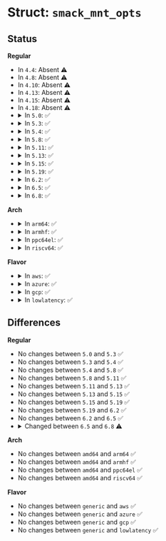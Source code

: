 # Struct: <code>smack_mnt_opts</code>

## Status
<b>Regular</b>
<ul>
<li>
In <code>4.4</code>: Absent ⚠️
</li>
<li>
In <code>4.8</code>: Absent ⚠️
</li>
<li>
In <code>4.10</code>: Absent ⚠️
</li>
<li>
In <code>4.13</code>: Absent ⚠️
</li>
<li>
In <code>4.15</code>: Absent ⚠️
</li>
<li>
In <code>4.18</code>: Absent ⚠️
</li>
<li>
<details>
<summary>In <code>5.0</code>: ✅</summary>

```c
struct smack_mnt_opts {
    const char *fsdefault;
    const char *fsfloor;
    const char *fshat;
    const char *fsroot;
    const char *fstransmute;
};
```
</details>
</li>
<li>
<details>
<summary>In <code>5.3</code>: ✅</summary>

```c
struct smack_mnt_opts {
    const char *fsdefault;
    const char *fsfloor;
    const char *fshat;
    const char *fsroot;
    const char *fstransmute;
};
```
</details>
</li>
<li>
<details>
<summary>In <code>5.4</code>: ✅</summary>

```c
struct smack_mnt_opts {
    const char *fsdefault;
    const char *fsfloor;
    const char *fshat;
    const char *fsroot;
    const char *fstransmute;
};
```
</details>
</li>
<li>
<details>
<summary>In <code>5.8</code>: ✅</summary>

```c
struct smack_mnt_opts {
    const char *fsdefault;
    const char *fsfloor;
    const char *fshat;
    const char *fsroot;
    const char *fstransmute;
};
```
</details>
</li>
<li>
<details>
<summary>In <code>5.11</code>: ✅</summary>

```c
struct smack_mnt_opts {
    const char *fsdefault;
    const char *fsfloor;
    const char *fshat;
    const char *fsroot;
    const char *fstransmute;
};
```
</details>
</li>
<li>
<details>
<summary>In <code>5.13</code>: ✅</summary>

```c
struct smack_mnt_opts {
    const char *fsdefault;
    const char *fsfloor;
    const char *fshat;
    const char *fsroot;
    const char *fstransmute;
};
```
</details>
</li>
<li>
<details>
<summary>In <code>5.15</code>: ✅</summary>

```c
struct smack_mnt_opts {
    const char *fsdefault;
    const char *fsfloor;
    const char *fshat;
    const char *fsroot;
    const char *fstransmute;
};
```
</details>
</li>
<li>
<details>
<summary>In <code>5.19</code>: ✅</summary>

```c
struct smack_mnt_opts {
    const char *fsdefault;
    const char *fsfloor;
    const char *fshat;
    const char *fsroot;
    const char *fstransmute;
};
```
</details>
</li>
<li>
<details>
<summary>In <code>6.2</code>: ✅</summary>

```c
struct smack_mnt_opts {
    const char *fsdefault;
    const char *fsfloor;
    const char *fshat;
    const char *fsroot;
    const char *fstransmute;
};
```
</details>
</li>
<li>
<details>
<summary>In <code>6.5</code>: ✅</summary>

```c
struct smack_mnt_opts {
    const char *fsdefault;
    const char *fsfloor;
    const char *fshat;
    const char *fsroot;
    const char *fstransmute;
};
```
</details>
</li>
<li>
<details>
<summary>In <code>6.8</code>: ✅</summary>

```c
struct smack_mnt_opts {
    bool initialized;
    const char *fsdefault;
    const char *fsfloor;
    const char *fshat;
    const char *fsroot;
    const char *fstransmute;
};
```
</details>
</li>
</ul>
<b>Arch</b>
<ul>
<li>
<details>
<summary>In <code>arm64</code>: ✅</summary>

```c
struct smack_mnt_opts {
    const char *fsdefault;
    const char *fsfloor;
    const char *fshat;
    const char *fsroot;
    const char *fstransmute;
};
```
</details>
</li>
<li>
<details>
<summary>In <code>armhf</code>: ✅</summary>

```c
struct smack_mnt_opts {
    const char *fsdefault;
    const char *fsfloor;
    const char *fshat;
    const char *fsroot;
    const char *fstransmute;
};
```
</details>
</li>
<li>
<details>
<summary>In <code>ppc64el</code>: ✅</summary>

```c
struct smack_mnt_opts {
    const char *fsdefault;
    const char *fsfloor;
    const char *fshat;
    const char *fsroot;
    const char *fstransmute;
};
```
</details>
</li>
<li>
<details>
<summary>In <code>riscv64</code>: ✅</summary>

```c
struct smack_mnt_opts {
    const char *fsdefault;
    const char *fsfloor;
    const char *fshat;
    const char *fsroot;
    const char *fstransmute;
};
```
</details>
</li>
</ul>
<b>Flavor</b>
<ul>
<li>
<details>
<summary>In <code>aws</code>: ✅</summary>

```c
struct smack_mnt_opts {
    const char *fsdefault;
    const char *fsfloor;
    const char *fshat;
    const char *fsroot;
    const char *fstransmute;
};
```
</details>
</li>
<li>
<details>
<summary>In <code>azure</code>: ✅</summary>

```c
struct smack_mnt_opts {
    const char *fsdefault;
    const char *fsfloor;
    const char *fshat;
    const char *fsroot;
    const char *fstransmute;
};
```
</details>
</li>
<li>
<details>
<summary>In <code>gcp</code>: ✅</summary>

```c
struct smack_mnt_opts {
    const char *fsdefault;
    const char *fsfloor;
    const char *fshat;
    const char *fsroot;
    const char *fstransmute;
};
```
</details>
</li>
<li>
<details>
<summary>In <code>lowlatency</code>: ✅</summary>

```c
struct smack_mnt_opts {
    const char *fsdefault;
    const char *fsfloor;
    const char *fshat;
    const char *fsroot;
    const char *fstransmute;
};
```
</details>
</li>
</ul>

## Differences
<b>Regular</b>
<ul>
<li>
No changes between <code>5.0</code> and <code>5.3</code> ✅
</li>
<li>
No changes between <code>5.3</code> and <code>5.4</code> ✅
</li>
<li>
No changes between <code>5.4</code> and <code>5.8</code> ✅
</li>
<li>
No changes between <code>5.8</code> and <code>5.11</code> ✅
</li>
<li>
No changes between <code>5.11</code> and <code>5.13</code> ✅
</li>
<li>
No changes between <code>5.13</code> and <code>5.15</code> ✅
</li>
<li>
No changes between <code>5.15</code> and <code>5.19</code> ✅
</li>
<li>
No changes between <code>5.19</code> and <code>6.2</code> ✅
</li>
<li>
No changes between <code>6.2</code> and <code>6.5</code> ✅
</li>
<li>
<details>
<summary>Changed between <code>6.5</code> and <code>6.8</code> ⚠️</summary>
<ul>
<li>
<b>Field added. </b>
<code>bool initialized</code>
</li>
</ul>
</details>
</li>
</ul>
<b>Arch</b>
<ul>
<li>
No changes between <code>amd64</code> and <code>arm64</code> ✅
</li>
<li>
No changes between <code>amd64</code> and <code>armhf</code> ✅
</li>
<li>
No changes between <code>amd64</code> and <code>ppc64el</code> ✅
</li>
<li>
No changes between <code>amd64</code> and <code>riscv64</code> ✅
</li>
</ul>
<b>Flavor</b>
<ul>
<li>
No changes between <code>generic</code> and <code>aws</code> ✅
</li>
<li>
No changes between <code>generic</code> and <code>azure</code> ✅
</li>
<li>
No changes between <code>generic</code> and <code>gcp</code> ✅
</li>
<li>
No changes between <code>generic</code> and <code>lowlatency</code> ✅
</li>
</ul>

